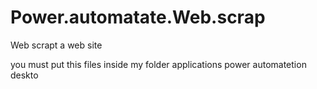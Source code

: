 # Power.automatate.Web.scrap
Web scrapt a web site

you must put this files inside 
my folder  applications power automatetion deskto
